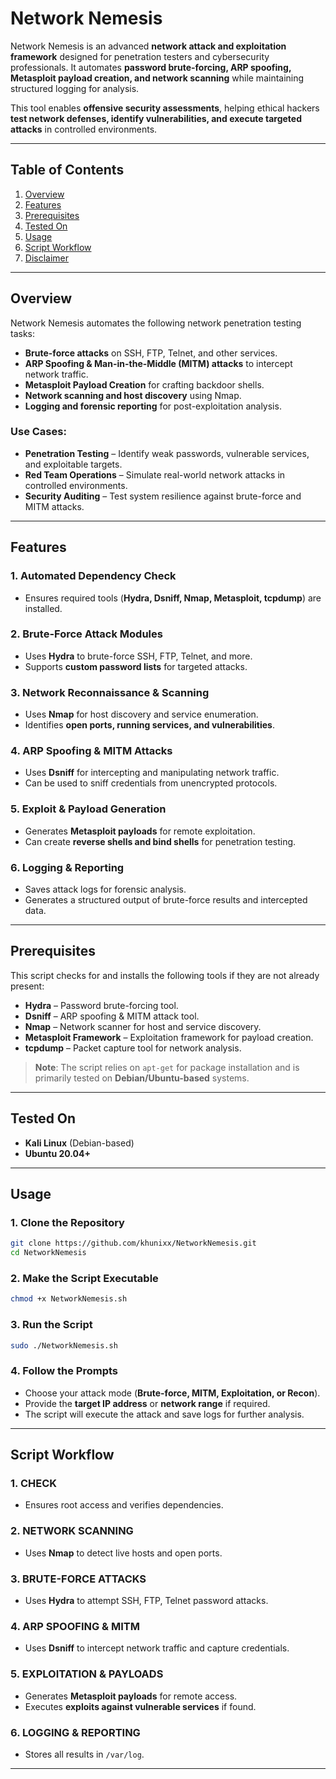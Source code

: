 # Network Nemesis  

Network Nemesis is an advanced **network attack and exploitation framework** designed for penetration testers and cybersecurity professionals. It automates **password brute-forcing, ARP spoofing, Metasploit payload creation, and network scanning** while maintaining structured logging for analysis.  

This tool enables **offensive security assessments**, helping ethical hackers **test network defenses, identify vulnerabilities, and execute targeted attacks** in controlled environments.  

---

## Table of Contents  

1. [Overview](#overview)  
2. [Features](#features)  
3. [Prerequisites](#prerequisites)  
4. [Tested On](#tested-on)  
5. [Usage](#usage)  
6. [Script Workflow](#script-workflow)  
7. [Disclaimer](#disclaimer)  

---

## Overview  

Network Nemesis automates the following network penetration testing tasks:  

- **Brute-force attacks** on SSH, FTP, Telnet, and other services.  
- **ARP Spoofing & Man-in-the-Middle (MITM) attacks** to intercept network traffic.  
- **Metasploit Payload Creation** for crafting backdoor shells.  
- **Network scanning and host discovery** using Nmap.  
- **Logging and forensic reporting** for post-exploitation analysis.  

### Use Cases:  

- **Penetration Testing** – Identify weak passwords, vulnerable services, and exploitable targets.  
- **Red Team Operations** – Simulate real-world network attacks in controlled environments.  
- **Security Auditing** – Test system resilience against brute-force and MITM attacks.  

---

## Features  

### 1. Automated Dependency Check  
- Ensures required tools (**Hydra, Dsniff, Nmap, Metasploit, tcpdump**) are installed.  

### 2. Brute-Force Attack Modules  
- Uses **Hydra** to brute-force SSH, FTP, Telnet, and more.  
- Supports **custom password lists** for targeted attacks.  

### 3. Network Reconnaissance & Scanning  
- Uses **Nmap** for host discovery and service enumeration.  
- Identifies **open ports, running services, and vulnerabilities**.  

### 4. ARP Spoofing & MITM Attacks  
- Uses **Dsniff** for intercepting and manipulating network traffic.  
- Can be used to sniff credentials from unencrypted protocols.  

### 5. Exploit & Payload Generation  
- Generates **Metasploit payloads** for remote exploitation.  
- Can create **reverse shells and bind shells** for penetration testing.  

### 6. Logging & Reporting  
- Saves attack logs for forensic analysis.  
- Generates a structured output of brute-force results and intercepted data.  

---

## Prerequisites  

This script checks for and installs the following tools if they are not already present:  

- **Hydra** – Password brute-forcing tool.  
- **Dsniff** – ARP spoofing & MITM attack tool.  
- **Nmap** – Network scanner for host and service discovery.  
- **Metasploit Framework** – Exploitation framework for payload creation.  
- **tcpdump** – Packet capture tool for network analysis.  

> **Note**: The script relies on `apt-get` for package installation and is primarily tested on **Debian/Ubuntu-based** systems.  

---

## Tested On  

- **Kali Linux** (Debian-based)  
- **Ubuntu 20.04+**  

---

## Usage  

### 1. Clone the Repository  

```bash
git clone https://github.com/khunixx/NetworkNemesis.git
cd NetworkNemesis
```

### 2. Make the Script Executable  

```bash
chmod +x NetworkNemesis.sh
```

### 3. Run the Script  

```bash
sudo ./NetworkNemesis.sh
```

### 4. Follow the Prompts  

- Choose your attack mode (**Brute-force, MITM, Exploitation, or Recon**).  
- Provide the **target IP address** or **network range** if required.  
- The script will execute the attack and save logs for further analysis.  

---

## Script Workflow  

### 1. CHECK  
- Ensures root access and verifies dependencies.  

### 2. NETWORK SCANNING  
- Uses **Nmap** to detect live hosts and open ports.  

### 3. BRUTE-FORCE ATTACKS  
- Uses **Hydra** to attempt SSH, FTP, Telnet password attacks.  

### 4. ARP SPOOFING & MITM  
- Uses **Dsniff** to intercept network traffic and capture credentials.  

### 5. EXPLOITATION & PAYLOADS  
- Generates **Metasploit payloads** for remote access.  
- Executes **exploits against vulnerable services** if found.  

### 6. LOGGING & REPORTING  
- Stores all results in `/var/log`.  

---

